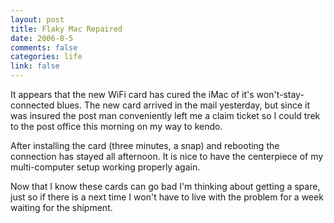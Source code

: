 ```yaml
--- 
layout: post
title: Flaky Mac Repaired
date: 2006-8-5
comments: false
categories: life
link: false
---
```

It appears that the new WiFi card has cured the iMac of it's won't-stay-connected blues. The new card arrived in the mail yesterday, but since it was insured the post man conveniently left me a claim ticket so I could trek to the post office this morning on my way to kendo.

After installing the card (three minutes, a snap) and rebooting the connection has stayed all afternoon. It is nice to have the centerpiece of my multi-computer setup working properly again.

Now that I know these cards can go bad I'm thinking about getting a spare, just so if there is a next time I won't have to live with the problem for a week waiting for the shipment.
